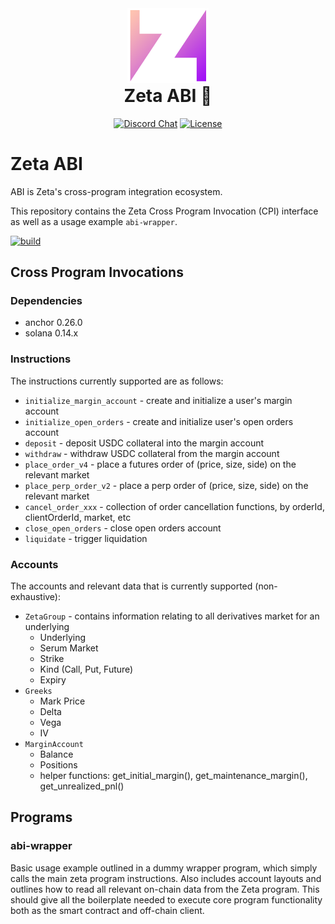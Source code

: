 <div align="center">
  <img height="120px" src="./logo.png" />

  <h1 style="margin-top: 0px">Zeta ABI 🧬</h1>

  <p>
    <a href="https://discord.gg/dD7YREfBkR"
      ><img
        alt="Discord Chat"
        src="https://img.shields.io/discord/841556000632078378?color=blueviolet"
    /></a>
    <a href="https://opensource.org/licenses/Apache-2.0"
      ><img
        alt="License"
        src="https://img.shields.io/github/license/project-serum/anchor?color=blueviolet"
    /></a>
  </p>
</div>

# Zeta ABI

ABI is Zeta's cross-program integration ecosystem.

This repository contains the Zeta Cross Program Invocation (CPI) interface as well as a usage example `abi-wrapper`.

[![build](../../workflows/build/badge.svg)](../../actions/workflows/build.yml)

## Cross Program Invocations

### Dependencies

- anchor 0.26.0
- solana 0.14.x

### Instructions

The instructions currently supported are as follows:

- `initialize_margin_account` - create and initialize a user's margin account
- `initialize_open_orders` - create and initialize user's open orders account
- `deposit` - deposit USDC collateral into the margin account
- `withdraw` - withdraw USDC collateral from the margin account
- `place_order_v4` - place a futures order of (price, size, side) on the relevant market
- `place_perp_order_v2` - place a perp order of (price, size, side) on the relevant market
- `cancel_order_xxx` - collection of order cancellation functions, by orderId, clientOrderId, market, etc
- `close_open_orders` - close open orders account
- `liquidate` - trigger liquidation

### Accounts

The accounts and relevant data that is currently supported (non-exhaustive):

- `ZetaGroup` - contains information relating to all derivatives market for an underlying
  - Underlying
  - Serum Market
  - Strike
  - Kind (Call, Put, Future)
  - Expiry
- `Greeks`
  - Mark Price
  - Delta
  - Vega
  - IV
- `MarginAccount`
  - Balance
  - Positions
  - helper functions: get_initial_margin(), get_maintenance_margin(), get_unrealized_pnl()

## Programs

### abi-wrapper

Basic usage example outlined in a dummy wrapper program, which simply calls the main zeta program instructions. Also includes account layouts and outlines how to read all relevant on-chain data from the Zeta program.
This should give all the boilerplate needed to execute core program functionality both as the smart contract and off-chain client.
